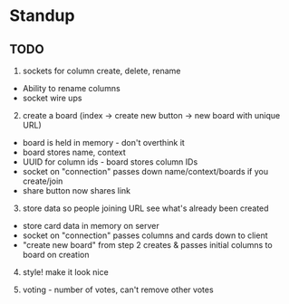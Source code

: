 # Standup

## TODO

1. sockets for column create, delete, rename
* Ability to rename columns
* socket wire ups

2. create a board (index -> create new button -> new board with unique URL)
* board is held in memory - don't overthink it
* board stores name, context
* UUID for column ids - board stores column IDs
* socket on "connection" passes down name/context/boards if you create/join
* share button now shares link

3. store data so people joining URL see what's already been created
* store card data in memory on server
* socket on "connection" passes columns and cards down to client
* "create new board" from step 2 creates & passes initial columns to board on creation

4. style! make it look nice

5. voting - number of votes, can't remove other votes
